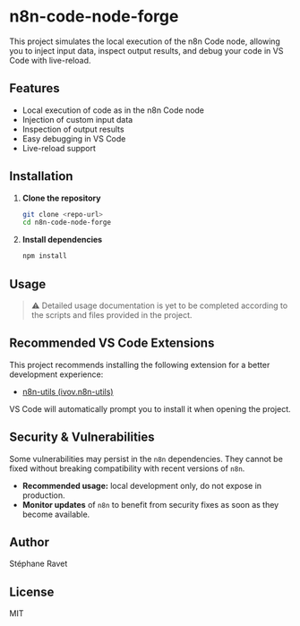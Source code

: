 # n8n-code-node-forge

This project simulates the local execution of the n8n Code node, allowing you to inject input data, inspect output results, and debug your code in VS Code with live-reload.

## Features
- Local execution of code as in the n8n Code node
- Injection of custom input data
- Inspection of output results
- Easy debugging in VS Code
- Live-reload support

## Installation

1. **Clone the repository**
   ```bash
   git clone <repo-url>
   cd n8n-code-node-forge
   ```
2. **Install dependencies**
   ```bash
   npm install
   ```

## Usage

> ⚠️ Detailed usage documentation is yet to be completed according to the scripts and files provided in the project.

## Recommended VS Code Extensions

This project recommends installing the following extension for a better development experience:

- [n8n-utils (ivov.n8n-utils)](https://marketplace.visualstudio.com/items?itemName=ivov.n8n-utils)

VS Code will automatically prompt you to install it when opening the project.

## Security & Vulnerabilities

Some vulnerabilities may persist in the `n8n` dependencies. They cannot be fixed without breaking compatibility with recent versions of `n8n`.

- **Recommended usage:** local development only, do not expose in production.
- **Monitor updates** of `n8n` to benefit from security fixes as soon as they become available.

## Author
Stéphane Ravet

## License
MIT 